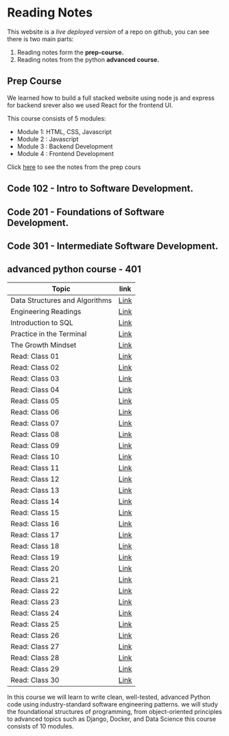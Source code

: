 # Reading Notes
This website is a *live deployed version* of a repo on github, you can see there is two main parts:
1. Reading notes form the **prep-course.**
2. Reading notes from the python **advanced course.**

## Prep Course
We learned how to build a full stacked website using node js and express for backend srever also we used React for the frontend UI.

This course consists of 5 modules:
- Module 1: HTML, CSS, Javascript
- Module 2 : Javascript
- Module 3 : Backend Development
- Module 4 : Frontend Development

Click [here](https://ibraheem-areeda.github.io/my-notes/) to see the notes from the prep cours

## Code 102 - Intro to Software Development.
## Code 201 - Foundations of Software Development.
##  Code 301 - Intermediate Software Development.

## advanced python course - 401

| Topic | link |
| ----------- | ----------- |
| Data Structures and Algorithms | [Link](Data-Structures-and-Algorithms.md) |
| Engineering Readings | [Link](Engineering-Readings.md) |
| Introduction to SQL |  [Link](Introduction-to-SQL.md)  |
| Practice in the Terminal | [Link](Practice-in-the-Terminal.md) |
| The Growth Mindset | [Link](Growth-mindset.md)  |
| Read: Class 01 | [Link](Read-Class-01.md)  |
| Read: Class 02 | [Link](Read-Class-02.md)  |
| Read: Class 03 | [Link](Read-Class-03.md)  |
| Read: Class 04 | [Link](Read-Class-04.md)  |
| Read: Class 05 | [Link](Read-Class-05.md)  |
| Read: Class 06| [Link](Read-Class-06.md)  |
| Read: Class 07| [Link](Read-Class-07.md)  |
| Read: Class 08| [Link](Read-Class-08.md)  |
| Read: Class 09| [Link](Read-Class-09.md)  |
| Read: Class 10| [Link](Read-Class-10.md)  |
| Read: Class 11| [Link](Read-Class-11.md)  |
| Read: Class 12| [Link](Read-Class-12.md)  |
| Read: Class 13| [Link](Read-Class-13.md)  |
| Read: Class 14| [Link](Read-Class-14.md)  |
| Read: Class 15| [Link](Read-Class-15.md)  |
| Read: Class 16| [Link](Read-Class-16.md)  |
| Read: Class 17| [Link](Read-Class-17.md)  |
| Read: Class 18| [Link](Read-Class-18.md)  |
| Read: Class 19| [Link](Read-Class-19.md)  |
| Read: Class 20| [Link](Read-Class-20.md)  |
| Read: Class 21| [Link](Read-Class-21.md)  |
| Read: Class 22| [Link](Read-Class-22.md)  |
| Read: Class 23| [Link](Read-Class-23.md)  |
| Read: Class 24| [Link](Read-Class-24.md)  |
| Read: Class 25| [Link](Read-Class-25.md)  |
| Read: Class 26| [Link](Read-Class-26.md)  |
| Read: Class 27| [Link](Read-Class-27.md)  |
| Read: Class 28| [Link](Read-Class-28.md)  |
| Read: Class 29| [Link](Read-Class-29.md)  |
| Read: Class 30| [Link](Read-Class-30.md)  |

In this course we will learn to write clean, well-tested, advanced Python code using industry-standard software engineering patterns. we will study the foundational structures of programming, from object-oriented principles to advanced topics such as Django, Docker, and Data Science
this course consists of 10 modules.






